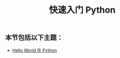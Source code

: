 ﻿---
title: 快速入门 Python
type: docs
weight: 10
url: /zh/java/quick-start-in-python/
---
## **本节包括以下主题：**
- [Hello World 在 Python](/cells/zh/java/hello-world-in-python/)
